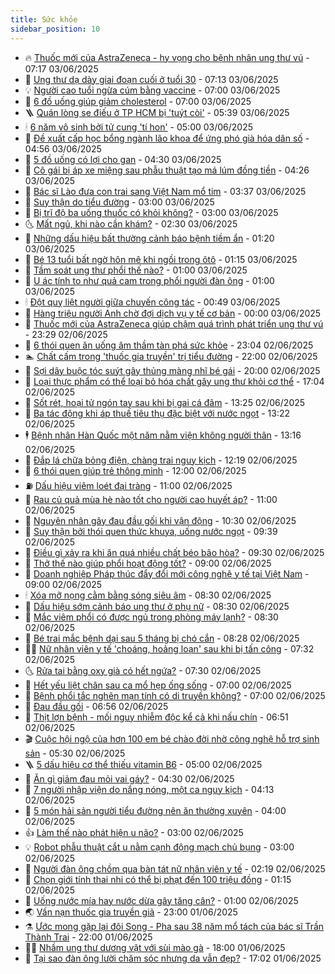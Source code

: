 ```yaml
---
title: Sức khỏe
sidebar_position: 10
---
```


<!-- vnexpress-suc-khoe:START -->
- 🔥 [Thuốc mới của AstraZeneca - hy vọng cho bệnh nhân ung thư vú](https://vnexpress.net/thuoc-moi-cua-astrazeneca-hy-vong-cho-benh-nhan-ung-thu-vu-4893889.html) - 07:17 03/06/2025
- 🥰 [Ung thư dạ dày giai đoạn cuối ở tuổi 30](https://vnexpress.net/ung-thu-da-day-giai-doan-cuoi-o-tuoi-30-4893836.html) - 07:13 03/06/2025
- 💡 [Người cao tuổi ngừa cúm bằng vaccine](https://vnexpress.net/nguoi-cao-tuoi-ngua-cum-bang-vaccine-4893937.html) - 07:00 03/06/2025
- 🤗 [6 đồ uống giúp giảm cholesterol](https://vnexpress.net/6-do-uong-giup-giam-cholesterol-4893858.html) - 07:00 03/06/2025
- 🪜 [Quán lòng se điếu ở TP HCM bị &#39;tuýt còi&#39;](https://vnexpress.net/quan-long-xe-dieu-o-tp-hcm-bi-tuyt-coi-4893896.html) - 05:39 03/06/2025
- 🕯 [6 năm vô sinh bởi tử cung &#39;tí hon&#39;](https://vnexpress.net/6-nam-vo-sinh-boi-tu-cung-ti-hon-4893758.html) - 05:00 03/06/2025
- 🤭 [Đề xuất cấp học bổng ngành lão khoa để ứng phó già hóa dân số](https://vnexpress.net/de-xuat-cap-hoc-bong-nganh-lao-khoa-de-ung-pho-gia-hoa-dan-so-4893623.html) - 04:56 03/06/2025
- 👀 [5 đồ uống có lợi cho gan](https://vnexpress.net/5-do-uong-co-loi-cho-gan-4893833.html) - 04:30 03/06/2025
- 🌋 [Cô gái bị áp xe miệng sau phẫu thuật tạo má lúm đồng tiền](https://vnexpress.net/co-gai-bi-ap-xe-mieng-sau-phau-thuat-tao-ma-lum-dong-tien-4893791.html) - 04:26 03/06/2025
- 🫶 [Bác sĩ Lào đưa con trai sang Việt Nam mổ tim](https://vnexpress.net/bac-si-lao-dua-con-trai-sang-viet-nam-mo-tim-4893483.html) - 03:37 03/06/2025
- 🦆 [Suy thận do tiểu đường](https://vnexpress.net/suy-than-do-tieu-duong-4893765.html) - 03:00 03/06/2025
- 🚀 [Bị trĩ độ ba uống thuốc có khỏi không?](https://vnexpress.net/bi-tri-do-ba-uong-thuoc-co-khoi-khong-4893709.html) - 03:00 03/06/2025
- 🌜 [Mất ngủ, khi nào cần khám?](https://vnexpress.net/mat-ngu-khi-nao-can-kham-4893737.html) - 02:30 03/06/2025
- 🧰 [Những dấu hiệu bất thường cảnh báo bệnh tiềm ẩn](https://vnexpress.net/nhung-dau-hieu-bat-thuong-canh-bao-benh-tiem-an-4893713.html) - 01:20 03/06/2025
- 💫 [Bé 13 tuổi bất ngờ hôn mê khi ngồi trong ôtô](https://vnexpress.net/be-13-tuoi-bat-ngo-hon-me-khi-ngoi-trong-oto-4893694.html) - 01:15 03/06/2025
- 🌝 [Tầm soát ung thư phổi thế nào?](https://vnexpress.net/tam-soat-ung-thu-phoi-the-nao-4893708.html) - 01:00 03/06/2025
- 🗽 [U ác tính to như quả cam trong phổi người đàn ông](https://vnexpress.net/u-ac-tinh-to-nhu-qua-cam-trong-phoi-nguoi-dan-ong-4893701.html) - 01:00 03/06/2025
- 🕯 [Đột quỵ liệt người giữa chuyến công tác](https://vnexpress.net/dot-quy-liet-nguoi-giua-chuyen-cong-tac-4893678.html) - 00:49 03/06/2025
- 🦅 [Hàng triệu người Anh chờ đợi dịch vụ y tế cơ bản](https://vnexpress.net/hang-trieu-nguoi-anh-cho-doi-dich-vu-y-te-co-ban-4893488.html) - 00:00 03/06/2025
- 🦆 [Thuốc mới của AstraZeneca giúp chậm quá trình phát triển ung thư vú](https://vnexpress.net/thuoc-moi-cua-astrazeneca-giup-cham-qua-trinh-phat-trien-ung-thu-vu-4893661.html) - 23:29 02/06/2025
- 🎊 [6 thói quen ăn uống âm thầm tàn phá sức khỏe](https://vnexpress.net/suc-khoe-cam-nang-6-thoi-quen-an-uong-am-tham-tan-pha-suc-khoe-4893439.html) - 23:04 02/06/2025
- 🏊 [Chất cấm trong &#39;thuốc gia truyền&#39; trị tiểu đường](https://vnexpress.net/suc-khoe-cam-nang-chat-cam-trong-thuoc-gia-truyen-tri-tieu-duong-4891664.html) - 22:00 02/06/2025
- 📝 [Sợi dây buộc tóc suýt gây thủng màng nhĩ bé gái](https://vnexpress.net/soi-day-buoc-toc-suyt-gay-thung-mang-nhi-be-gai-4893518.html) - 20:00 02/06/2025
- 💯 [Loại thực phẩm có thể loại bỏ hóa chất gây ung thư khỏi cơ thể](https://vnexpress.net/suc-khoe-cam-nang-loai-thuc-pham-co-the-loai-bo-hoa-chat-gay-ung-thu-khoi-co-the-4893554.html) - 17:04 02/06/2025
- 🌊 [Sốt rét, hoại tử ngón tay sau khi bị gai cá đâm](https://vnexpress.net/sot-ret-hoai-tu-ngon-tay-sau-khi-bi-gai-ca-dam-4893275.html) - 13:25 02/06/2025
- 🚀 [Ba tác động khi áp thuế tiêu thụ đặc biệt với nước ngọt](https://vnexpress.net/ba-tac-dong-khi-ap-thue-tieu-thu-dac-biet-voi-nuoc-ngot-4893645.html) - 13:22 02/06/2025
- 🕴 [Bệnh nhân Hàn Quốc một năm nằm viện không người thân](https://vnexpress.net/benh-nhan-han-quoc-mot-nam-nam-vien-khong-nguoi-than-4893458.html) - 13:16 02/06/2025
- 🗽 [Đắp lá chữa bỏng điện, chàng trai nguy kịch](https://vnexpress.net/dap-la-chua-bong-dien-chang-trai-nguy-kich-4893475.html) - 12:19 02/06/2025
- 🎡 [6 thói quen giúp trẻ thông minh](https://vnexpress.net/6-thoi-quen-giup-tre-thong-minh-4893474.html) - 12:00 02/06/2025
- ⛽️ [Dấu hiệu viêm loét đại tràng](https://vnexpress.net/dau-hieu-viem-loet-dai-trang-4893508.html) - 11:00 02/06/2025
- 🦆 [Rau củ quả mùa hè nào tốt cho người cao huyết áp?](https://vnexpress.net/rau-cu-qua-mua-he-nao-tot-cho-nguoi-cao-huyet-ap-4893499.html) - 11:00 02/06/2025
- 🤩 [Nguyên nhân gây đau đầu gối khi vận động](https://vnexpress.net/nguyen-nhan-gay-dau-dau-goi-khi-van-dong-4893572.html) - 10:30 02/06/2025
- 🦒 [Suy thận bởi thói quen thức khuya, uống nước ngọt](https://vnexpress.net/suc-khoe-cam-nang-suy-than-boi-thoi-quen-thuc-khuya-uong-nuoc-ngot-4893571.html) - 09:39 02/06/2025
- 💫 [Điều gì xảy ra khi ăn quá nhiều chất béo bão hòa?](https://vnexpress.net/dieu-gi-xay-ra-khi-an-qua-nhieu-chat-beo-bao-hoa-4893553.html) - 09:30 02/06/2025
- 🐘 [Thở thế nào giúp phổi hoạt động tốt?](https://vnexpress.net/tho-the-nao-giup-phoi-hoat-dong-tot-4893461.html) - 09:00 02/06/2025
- 🚀 [Doanh nghiệp Pháp thúc đẩy đổi mới công nghệ y tế tại Việt Nam](https://vnexpress.net/doanh-nghiep-phap-thuc-day-doi-moi-cong-nghe-y-te-tai-viet-nam-4893352.html) - 09:00 02/06/2025
- 🕯 [Xóa mỡ nọng cằm bằng sóng siêu âm](https://vnexpress.net/xoa-mo-nong-cam-bang-song-sieu-am-4893463.html) - 08:30 02/06/2025
- 🦏 [Dấu hiệu sớm cảnh báo ung thư ở phụ nữ](https://vnexpress.net/dau-hieu-som-canh-bao-ung-thu-o-phu-nu-4893380.html) - 08:30 02/06/2025
- 🦄 [Mắc viêm phổi có được ngủ trong phòng máy lạnh?](https://vnexpress.net/mac-viem-phoi-co-duoc-ngu-trong-phong-may-lanh-4893375.html) - 08:30 02/06/2025
- 🦒 [Bé trai mắc bệnh dại sau 5 tháng bị chó cắn](https://vnexpress.net/be-trai-mac-benh-dai-sau-5-thang-bi-cho-can-4893411.html) - 08:28 02/06/2025
- 👨‍🏫 [Nữ nhân viên y tế &#39;choáng, hoảng loạn&#39; sau khi bị tấn công](https://vnexpress.net/nu-nhan-vien-y-te-choang-hoang-loan-sau-khi-bi-tan-cong-4893447.html) - 07:32 02/06/2025
- 🌜 [Rửa tai bằng oxy già có hết ngứa?](https://vnexpress.net/rua-tai-bang-oxy-gia-co-het-ngua-4893422.html) - 07:30 02/06/2025
- 🚀 [Hết yếu liệt chân sau ca mổ hẹp ống sống](https://vnexpress.net/het-yeu-liet-chan-sau-ca-mo-hep-ong-song-4893420.html) - 07:00 02/06/2025
- 💃 [Bệnh phổi tắc nghẽn mạn tính có di truyền không?](https://vnexpress.net/benh-phoi-tac-nghen-man-tinh-co-di-truyen-khong-4893400.html) - 07:00 02/06/2025
- 💯 [Đau đầu gối](https://vnexpress.net/suc-khoe/cam-nang/dau-dau-goi-332) - 06:56 02/06/2025
- 🤔 [Thịt lợn bệnh - mối nguy nhiễm độc kể cả khi nấu chín](https://vnexpress.net/thit-lon-benh-moi-nguy-nhiem-doc-ke-ca-khi-nau-chin-4893269.html) - 06:51 02/06/2025
- 🎬 [Cuộc hội ngộ của hơn 100 em bé chào đời nhờ công nghệ hỗ trợ sinh sản](https://vnexpress.net/cuoc-hoi-ngo-cua-hon-100-em-be-chao-doi-nho-cong-nghe-ho-tro-sinh-san-4893414.html) - 05:30 02/06/2025
- 🪜 [5 dấu hiệu cơ thể thiếu vitamin B6](https://vnexpress.net/5-dau-hieu-co-the-thieu-vitamin-b6-4893300.html) - 05:00 02/06/2025
- 🦣 [Ăn gì giảm đau mỏi vai gáy?](https://vnexpress.net/an-gi-giam-dau-moi-vai-gay-4893353.html) - 04:30 02/06/2025
- 🧐 [7 người nhập viện do nắng nóng, một ca nguy kịch](https://vnexpress.net/7-nguoi-nhap-vien-do-nang-nong-mot-ca-nguy-kich-4893365.html) - 04:13 02/06/2025
- 🤡 [5 món hải sản người tiểu đường nên ăn thường xuyên](https://vnexpress.net/5-mon-hai-san-nguoi-tieu-duong-nen-an-thuong-xuyen-4893316.html) - 04:00 02/06/2025
- 👍 [Làm thế nào phát hiện u não?](https://vnexpress.net/lam-the-nao-phat-hien-u-nao-4893289.html) - 03:00 02/06/2025
- 💡 [Robot phẫu thuật cắt u nằm cạnh động mạch chủ bụng](https://vnexpress.net/robot-phau-thuat-cat-u-nam-canh-dong-mach-chu-bung-4893285.html) - 03:00 02/06/2025
- 💯 [Người đàn ông chồm qua bàn tát nữ nhân viên y tế](https://vnexpress.net/nhan-vien-y-te-bi-nguoi-dan-ong-chom-qua-ban-dam-4893226.html) - 02:19 02/06/2025
- 🧠 [Chọn giới tính thai nhi có thể bị phạt đến 100 triệu đồng](https://vnexpress.net/chon-gioi-tinh-thai-nhi-co-the-bi-phat-den-100-trieu-dong-4893215.html) - 01:15 02/06/2025
- 🎡 [Uống nước mía hay nước dừa gây tăng cân?](https://vnexpress.net/uong-nuoc-mia-hay-nuoc-dua-gay-tang-can-4893073.html) - 01:00 02/06/2025
- 🌏 [Vấn nạn thuốc gia truyền giả](https://vnexpress.net/van-nan-thuoc-gia-truyen-gia-4889562.html) - 23:00 01/06/2025
- ⚗️ [Ước mong gặp lại đôi Song - Pha sau 38 năm mổ tách của bác sĩ Trần Thành Trai](https://vnexpress.net/uoc-nguyen-chua-thanh-cua-bac-si-mo-tach-doi-tre-dinh-lien-song-pha-4893147.html) - 22:00 01/06/2025
- 👨‍🏫 [Nhầm ung thư dương vật với sùi mào gà](https://vnexpress.net/suc-khoe-cam-nang-nham-ung-thu-duong-vat-voi-sui-mao-ga-4893119.html) - 18:00 01/06/2025
- 🤖 [Tại sao đàn ông lười chăm sóc nhưng da vẫn đẹp?](https://vnexpress.net/tai-sao-dan-ong-luoi-cham-soc-nhung-da-van-dep-4892761.html) - 17:02 01/06/2025<!-- vnexpress-suc-khoe:END -->
